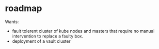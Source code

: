 # roadmap

Wants:
- fault tolerent cluster of kube nodes and masters that require no manual intervention to replace a faulty box.
- deployment of a vault cluster
